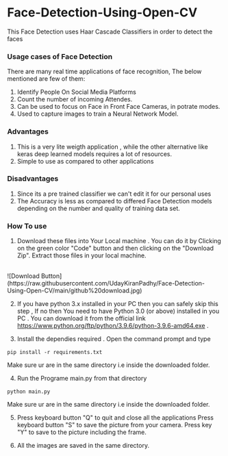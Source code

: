 # Face-Detection-Using-Open-CV
This Face Detection uses Haar Cascade Classifiers in order to detect the faces

### Usage cases of Face Detection
There are many real time applications of face recognition, The below mentioned are few of them: 
1) Identify People On Social Media Platforms
2) Count the number of incoming Attendes.
3) Can be used to focus on Face in Front Face Cameras, in potrate modes.
4) Used to capture images to train a Neural Network Model.

### Advantages
1) This is a very lite weigth application , while the other alternative like keras deep learned models requires a lot of resources.
2) Simple to use as compared to other applications

### Disadvantages
1) Since its a pre trained classifier we can't edit it for our personal uses
2) The Accuracy is less as compared to differed Face Detection models depending on the number and quality of training data set.

### How To use
1) Download these files into Your Local machine . You can do it by Clicking on the green color "Code" button and then clicking on the "Download Zip". Extract those files in your local machine.
<br>
![Download Button](https://raw.githubusercontent.com/UdayKiranPadhy/Face-Detection-Using-Open-CV/main/github%20download.jpg)

2) If you have python 3.x installed in your PC then you can safely skip this step , If no then You need to have Python 3.0 (or above) installed in you PC . You can download it from the official link https://www.python.org/ftp/python/3.9.6/python-3.9.6-amd64.exe .

3) Install the dependies required . Open the command prompt and type
```
pip install -r requirements.txt
```
Make sure ur are in the same directory i.e inside the downloaded folder.

4) Run the Programe main.py from that directory
```
python main.py
```
Make sure ur are in the same directory i.e inside the downloaded folder.

5) Press keyboard button "Q" to quit and close all the applications
Press keyboard button "S" to save the picture from your camera.
Press key "Y" to save to the picture including the frame.

6) All the images are saved in the same directory.

